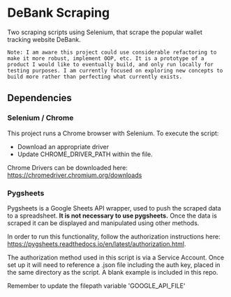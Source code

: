 # DeBank Scraping
Two scraping scripts using Selenium, that scrape the popular wallet tracking website DeBank.

```
Note: I am aware this project could use considerable refactoring to make it more robust, implement OOP, etc. It is a prototype of a product I would like to eventually build, and only run locally for testing purposes. I am currently focused on exploring new concepts to build more rather than perfecting what currently exists. 
```

## Dependencies

### Selenium / Chrome

This project runs a Chrome browser with Selenium. To execute the script:
* Download an appropriate driver
* Update CHROME_DRIVER_PATH within the file.

Chrome Drivers can be downloaded here: https://chromedriver.chromium.org/downloads


### Pygsheets

Pygsheets is a Google Sheets API wrapper, used to push the scraped data to a spreadsheet. **It is not necessary to use pygsheets.** Once the data is scraped it can be displayed and manipulated using other methods.

In order to run this functionality, follow the authorization instructions here: https://pygsheets.readthedocs.io/en/latest/authorization.html.

The authorization method used in this script is via a Service Account. Once set up it will need to reference a .json file including the auth key, placed in the same directory as the script. A blank example is included in this repo.

Remember to update the filepath variable 'GOOGLE_API_FILE'

